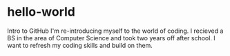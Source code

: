 # hello-world
Intro to GitHub
I'm re-introducing myself to the world of coding. I recieved a BS in the area of Computer Science and took two years off after school. I want to refresh my coding skills and build on them.
